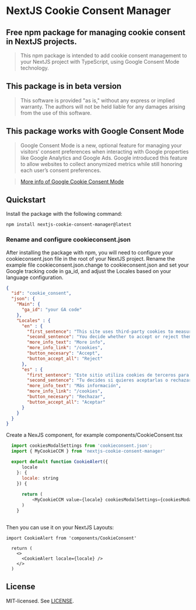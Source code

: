 # NextJS Cookie Consent Manager

## Free npm package for managing cookie consent in NextJS projects.
> This npm package is intended to add cookie consent management to your NextJS project with TypeScript, using Google Consent Mode technology.

## This package is in beta version
> This software is provided "as is," without any express or implied warranty. The authors will not be held liable for any damages arising from the use of this software.

## This package works with Google Consent Mode

> Google Consent Mode is a new, optional feature for managing your visitors’ consent preferences when interacting with Google properties like Google Analytics and Google Ads. Google introduced this feature to allow websites to collect anonymized metrics while still honoring each user’s consent preferences.

> <a href="https://support.google.com/analytics/answer/9976101?hl=en">More info of Google Cookie Consent Mode</a>

## Quickstart

Install the package with the following command:

```bash
npm install nextjs-cookie-consent-manager@latest
```

### Rename and configure cookieconsent.json

After installing the package with npm, you will need to configure your cookieconsent.json file in the root of your NextJS project. Rename the example file cookieconsent.json.change to cookieconsent.json and set your Google tracking code in ga_id, and adjust the Locales based on your language configuration.

```json
{
  "id": "cookie_consent",
  "json": {
    "Main": {
      "ga_id": "your GA code"
    },
    "Locales" : {
      "en" : {
        "first_sentence": "This site uses third-party cookies to measure and improve your experience.",
        "second_sentence": "You decide whether to accept or reject them:",
        "more_info_text": "More info",
        "more_info_link": "/cookies",
        "button_necesary": "Accept",
        "button_accept_all": "Reject"
      },
      "es" : {
        "first_sentence": "Este sitio utiliza cookies de terceros para medir y mejorar su experiencia.",
        "second_sentence": "Tu decides si quieres aceptarlas o rechazarlas:",
        "more_info_text": "Más información",
        "more_info_link": "/cookies",
        "button_necesary": "Rechazar",
        "button_accept_all": "Aceptar"
      }
    } 
  }
}
```

Create a NexJS component, for example components/CookieConsent.tsx
```js
  import cookiesModalSettings from 'cookieconsent.json';
  import { MyCookieCCM } from 'nextjs-cookie-consent-manager'

  export default function CookieAlert({
      locale
    }: {
      locale: string
    }) {
      
      return (
          <MyCookieCCM value={locale} cookiesModalSettings={cookiesModalSettings} />
      )
    }
  
```

Then you can use it on your NextJS Layouts:

```tsx
import CookieAlert from 'components/CookieConsent'

  return (
    <>
      <CookieAlert locale={locale} />
    </>
  )

```


## License

MIT-licensed. See [LICENSE](LICENSE).